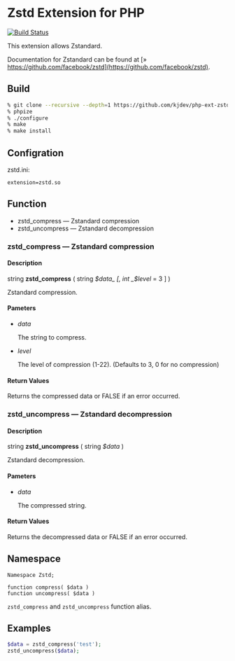 # Zstd Extension for PHP

[![Build Status](https://secure.travis-ci.org/kjdev/php-ext-zstd.png?branch=master)](https://travis-ci.org/kjdev/php-ext-zstd)

This extension allows Zstandard.

Documentation for Zstandard can be found at [» https://github.com/facebook/zstd](https://github.com/facebook/zstd).


## Build

``` bash
% git clone --recursive --depth=1 https://github.com/kjdev/php-ext-zstd.git
% phpize
% ./configure
% make
% make install
```

## Configration

zstd.ini:

```
extension=zstd.so
```

## Function

* zstd\_compress — Zstandard compression
* zstd\_uncompress — Zstandard decompression

### zstd\_compress — Zstandard compression

#### Description

string **zstd\_compress** ( string _$data_ [, int _$level_ = 3 ] )

Zstandard compression.

#### Pameters

* _data_

  The string to compress.

* _level_

  The level of compression (1-22).
  (Defaults to 3, 0 for no compression)

#### Return Values

Returns the compressed data or FALSE if an error occurred.


### zstd\_uncompress — Zstandard decompression

#### Description

string **zstd\_uncompress** ( string _$data_ )

Zstandard decompression.

#### Pameters

* _data_

  The compressed string.

#### Return Values

Returns the decompressed data or FALSE if an error occurred.

## Namespace

```
Namespace Zstd;

function compress( $data )
function uncompress( $data )
```

`zstd_compress` and `zstd_uncompress` function alias.


## Examples

```php
$data = zstd_compress('test');
zstd_uncompress($data);
```
